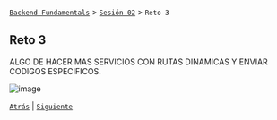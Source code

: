 [`Backend Fundamentals`](../../README.md) > [`Sesión 02`](../README.md) > `Reto 3`
	
## Reto 3

<!-- 1. Ahora crea los controladores para las mascotas con una estructura CRUD similar a la anterior. Para esto dentro del archivo `controllers/mascotas.js`, define las funciones:

- `crearMascota` en donde se crea una instancia de `Mascota` y se devuelve como respuesta.
- `obtenerMascotas` que simula al menos 2 instancias de `Mascota` y las regresa como respuesta.
- `modificarMascota` que simula un usuario y luego lo modifica según la petición.
- `eliminarMascota` que regresa un código de éxito simulando la eliminación de un usuario. -->

ALGO DE HACER MAS SERVICIOS CON RUTAS DINAMICAS Y ENVIAR CODIGOS ESPECIFICOS.


<!-- > **NOTA 💡**
> Observemos que `obtenerMascotas` nos regresa *todas* las mascotas, ¿cómo modificarías esta función para que regrese sólo una? ¿necesitarías información adicional en la request?


 -->


![image](https://antonioperez.pro/wp-content/uploads/2017/12/crud-rails-1.png)

[`Atrás`](../Ejemplo-02) | [`Siguiente`](../Ejemplo-03`)
